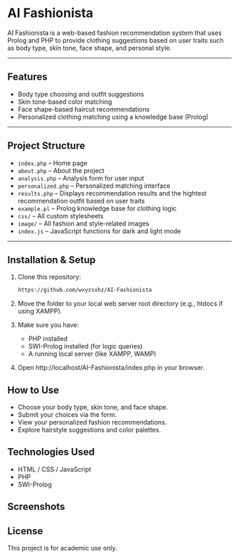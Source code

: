 # AI Fashionista

AI Fashionista is a web-based fashion recommendation system that uses Prolog and PHP to provide clothing suggestions based on user traits such as body type, skin tone, face shape, and personal style.

---

## Features

- Body type choosing and outfit suggestions
- Skin tone-based color matching
- Face shape-based haircut recommendations
- Personalized clothing matching using a knowledge base (Prolog)

---

## Project Structure

- `index.php` – Home page
- `about.php` – About the project
- `analysis.php` – Analysis form for user input
- `personalized.php` – Personalized matching interface
- `results.php` – Displays recommendation results and the hightest recommendation outfit based on user traits
- `example.pl` – Prolog knowledge base for clothing logic
- `css/` – All custom stylesheets
- `image/` – All fashion and style-related images
- `index.js` – JavaScript functions for dark and light mode

---

## Installation & Setup

1. Clone this repository:
   ```bash
   https://github.com/wxyzsxhz/AI-Fashionista

2. Move the folder to your local web server root directory (e.g., htdocs if using XAMPP).

3. Make sure you have:
   - PHP installed
   - SWI-Prolog installed (for logic queries)
   - A running local server (like XAMPP, WAMP)

4. Open http://localhost/AI-Fashionista/index.php in your browser.


## How to Use
- Choose your body type, skin tone, and face shape.
- Submit your choices via the form.
- View your personalized fashion recommendations.
- Explore hairstyle suggestions and color palettes.

## Technologies Used
- HTML / CSS / JavaScript
- PHP
- SWI-Prolog

## Screenshots

## License
This project is for academic use only. 
